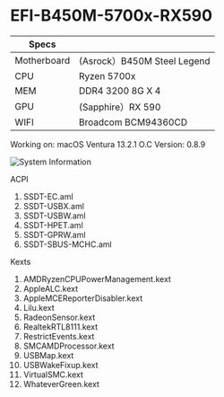 # EFI-B450M-5700x-RX590

| Specs ||
|---|----------------------------------|
| Motherboard|(Asrock）B450M Steel Legend |
|CPU|Ryzen 5700x|
|MEM|DDR4 3200 8G X 4|
|GPU|(Sapphire）RX 590|
|WIFI|Broadcom BCM94360CD|

Working on: macOS Ventura 13.2.1
O.C Version: 0.8.9

![System Information](https://user-images.githubusercontent.com/22915541/220466784-d7408f61-5701-4ab5-a5f6-789a57d81bda.png)


ACPI
1. SSDT-EC.aml
2. SSDT-USBX.aml 
3. SSDT-USBW.aml
4. SSDT-HPET.aml
5. SSDT-GPRW.aml
6. SSDT-SBUS-MCHC.aml

Kexts
1. AMDRyzenCPUPowerManagement.kext
2. AppleALC.kext
3. AppleMCEReporterDisabler.kext
4. Lilu.kext
5. RadeonSensor.kext
6. RealtekRTL8111.kext
7. RestrictEvents.kext
8. SMCAMDProcessor.kext
9. USBMap.kext
10. USBWakeFixup.kext
11. VirtualSMC.kext
12. WhateverGreen.kext
